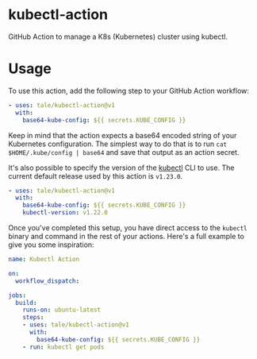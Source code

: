 # kubectl-action
GitHub Action to manage a K8s (Kubernetes) cluster using kubectl.

# Usage
To use this action, add the following step to your GitHub Action workflow:
```yaml
- uses: tale/kubectl-action@v1
  with:
    base64-kube-config: ${{ secrets.KUBE_CONFIG }}
```

Keep in mind that the action expects a base64 encoded string of your Kubernetes configuration. The simplest way to do that is to run `cat $HOME/.kube/config | base64` and save that output as an action secret.

It's also possible to specify the version of the [kubectl](https://kubernetes.io/docs/reference/kubectl/) CLI to use. The current default release used by this action is `v1.23.0`.
```yaml
- uses: tale/kubectl-action@v1
  with:
    base64-kube-config: ${{ secrets.KUBE_CONFIG }}
    kubectl-version: v1.22.0
```

Once you've completed this setup, you have direct access to the `kubectl` binary and command in the rest of your actions. Here's a full example to give you some inspiration:
```yaml
name: Kubectl Action

on:
  workflow_dispatch:

jobs:
  build:
    runs-on: ubuntu-latest
    steps:
    - uses: tale/kubectl-action@v1
      with:
        base64-kube-config: ${{ secrets.KUBE_CONFIG }}
    - run: kubectl get pods
```
